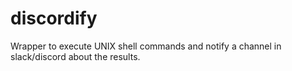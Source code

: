 # discordify
Wrapper to execute UNIX shell commands and notify a channel in slack/discord about the results.
